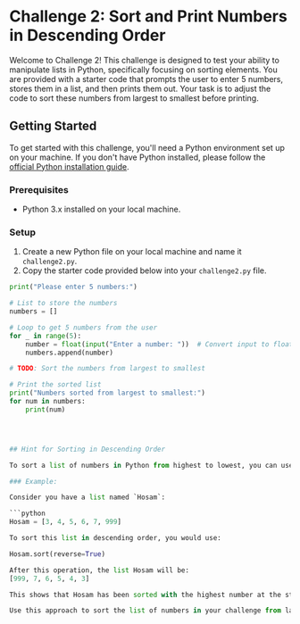 # Challenge 2: Sort and Print Numbers in Descending Order

Welcome to Challenge 2! This challenge is designed to test your ability to manipulate lists in Python, specifically focusing on sorting elements. You are provided with a starter code that prompts the user to enter 5 numbers, stores them in a list, and then prints them out. Your task is to adjust the code to sort these numbers from largest to smallest before printing.

## Getting Started

To get started with this challenge, you'll need a Python environment set up on your machine. If you don't have Python installed, please follow the [official Python installation guide](https://www.python.org/downloads/).

### Prerequisites

- Python 3.x installed on your local machine.

### Setup

1. Create a new Python file on your local machine and name it `challenge2.py`.
2. Copy the starter code provided below into your `challenge2.py` file.

```python
print("Please enter 5 numbers:")

# List to store the numbers
numbers = []

# Loop to get 5 numbers from the user
for _ in range(5):
    number = float(input("Enter a number: "))  # Convert input to float
    numbers.append(number)

# TODO: Sort the numbers from largest to smallest

# Print the sorted list
print("Numbers sorted from largest to smallest:")
for num in numbers:
    print(num)




## Hint for Sorting in Descending Order

To sort a list of numbers in Python from highest to lowest, you can use the `.sort()` method of list objects. This method sorts the list in place, meaning it changes the original list. By default, `.sort()` will sort the list in ascending order (from lowest to highest). However, you can use the `reverse=True` argument to sort the list in descending order (from highest to lowest).

### Example:

Consider you have a list named `Hosam`:

```python
Hosam = [3, 4, 5, 6, 7, 999]

To sort this list in descending order, you would use:

Hosam.sort(reverse=True)

After this operation, the list Hosam will be:
[999, 7, 6, 5, 4, 3]

This shows that Hosam has been sorted with the highest number at the start and the lowest at the end, demonstrating the effect of reverse=True.

Use this approach to sort the list of numbers in your challenge from largest to smallest before printing them.


